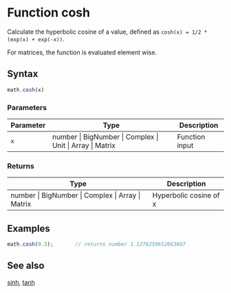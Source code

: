 <!-- Note: This file is automatically generated from source code comments. Changes made in this file will be overridden. -->

# Function cosh

Calculate the hyperbolic cosine of a value,
defined as `cosh(x) = 1/2 * (exp(x) + exp(-x))`.

For matrices, the function is evaluated element wise.


## Syntax

```js
math.cosh(x)
```

### Parameters

Parameter | Type | Description
--------- | ---- | -----------
`x` | number &#124; BigNumber &#124; Complex &#124; Unit &#124; Array &#124; Matrix | Function input

### Returns

Type | Description
---- | -----------
number &#124; BigNumber &#124; Complex &#124; Array &#124; Matrix | Hyperbolic cosine of x


## Examples

```js
math.cosh(0.5);       // returns number 1.1276259652063807
```


## See also

[sinh](sinh.md),
[tanh](tanh.md)
